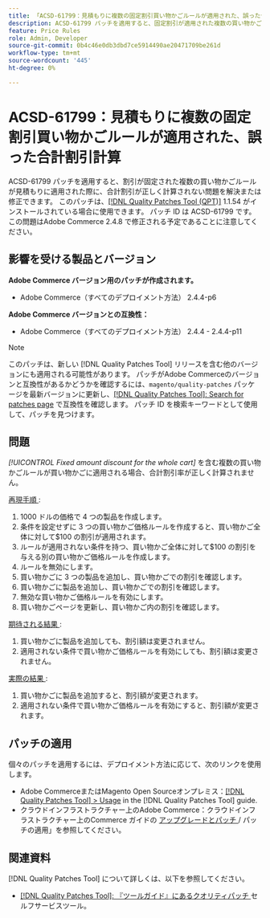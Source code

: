 ```yaml
---
title: 「ACSD-61799：見積もりに複数の固定割引買い物かごルールが適用された、誤った合計割引計算」
description: ACSD-61799 パッチを適用すると、固定割引が適用された複数の買い物かごルールが見積もりに適用された場合に、合計割引が正しく計算されないAdobe Commerceの問題を修正できます。
feature: Price Rules
role: Admin, Developer
source-git-commit: 0b4c46e0db3dbd7ce5914490ae20471709be261d
workflow-type: tm+mt
source-wordcount: '445'
ht-degree: 0%

---
```



# ACSD-61799：見積もりに複数の固定割引買い物かごルールが適用された、誤った合計割引計算

ACSD-61799 パッチを適用すると、割引が固定された複数の買い物かごルールが見積もりに適用された際に、合計割引が正しく計算されない問題を解決または修正できます。 このパッチは、[[!DNL Quality Patches Tool (QPT)]](/help/tools/quality-patches-tool/quality-patches-tool-to-self-serve-quality-patches.md) 1.1.54 がインストールされている場合に使用できます。 パッチ ID は ACSD-61799 です。 この問題はAdobe Commerce 2.4.8 で修正される予定であることに注意してください。

## 影響を受ける製品とバージョン

**Adobe Commerce バージョン用のパッチが作成されます。**

* Adobe Commerce（すべてのデプロイメント方法） 2.4.4-p6

**Adobe Commerce バージョンとの互換性：**

* Adobe Commerce（すべてのデプロイメント方法） 2.4.4 - 2.4.4-p11

>[!NOTE]
>
>このパッチは、新しい [!DNL Quality Patches Tool] リリースを含む他のバージョンにも適用される可能性があります。 パッチがAdobe Commerceのバージョンと互換性があるかどうかを確認するには、`magento/quality-patches` パッケージを最新バージョンに更新し、[[!DNL Quality Patches Tool]: Search for patches page](https://experienceleague.adobe.com/tools/commerce-quality-patches/index.html) で互換性を確認します。 パッチ ID を検索キーワードとして使用して、パッチを見つけます。

## 問題

*[!UICONTROL Fixed amount discount for the whole cart]* を含む複数の買い物かごルールが買い物かごに適用される場合、合計割引率が正しく計算されません。

<u> 再現手順 </u>:

1. 1000 ドルの価格で 4 つの製品を作成します。
1. 条件を設定せずに 3 つの買い物かご価格ルールを作成すると、買い物かご全体に対して$100 の割引が適用されます。
1. ルールが適用されない条件を持つ、買い物かご全体に対して$100 の割引を与える別の買い物かご価格ルールを作成します。
1. ルールを無効にします。
1. 買い物かごに 3 つの製品を追加し、買い物かごでの割引を確認します。
1. 買い物かごに製品を追加し、買い物かごでの割引を確認します。
1. 無効な買い物かご価格ルールを有効にします。
1. 買い物かごページを更新し、買い物かご内の割引を確認します。

<u> 期待される結果 </u>:

1. 買い物かごに製品を追加しても、割引額は変更されません。
1. 適用されない条件で買い物かご価格ルールを有効にしても、割引額は変更されません。

<u> 実際の結果 </u>:

1. 買い物かごに製品を追加すると、割引額が変更されます。
1. 適用されない条件で買い物かご価格ルールを有効にすると、割引額が変更されます。

## パッチの適用

個々のパッチを適用するには、デプロイメント方法に応じて、次のリンクを使用します。

* Adobe CommerceまたはMagento Open Sourceオンプレミス：[[!DNL Quality Patches Tool] > Usage](/help/tools/quality-patches-tool/usage.md) in the [!DNL Quality Patches Tool] guide.
* クラウドインフラストラクチャー上のAdobe Commerce：クラウドインフラストラクチャー上のCommerce ガイドの [ アップグレードとパッチ ](https://experienceleague.adobe.com/docs/commerce-cloud-service/user-guide/develop/upgrade/apply-patches.html)/ パッチの適用」を参照してください。

## 関連資料

[!DNL Quality Patches Tool] について詳しくは、以下を参照してください。

* [[!DNL Quality Patches Tool]: 『ツールガイド』にあるクオリティパッチ ](/help/tools/quality-patches-tool/quality-patches-tool-to-self-serve-quality-patches.md) セルフサービスツール。

